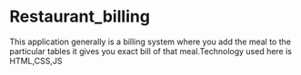 # Restaurant_billing
This application generally is a billing system where you add the meal to the particular tables it gives you exact bill of that meal.Technology used here is HTML,CSS,JS 
